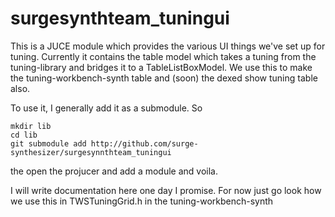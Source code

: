 # surgesynthteam_tuningui

This is a JUCE module which provides the various UI things we've set up for tuning.
Currently it contains the table model which takes a tuning from the 
tuning-library and bridges it to a TableListBoxModel. We use this 
to make the tuning-workbench-synth table and (soon) the dexed show 
tuning table also.

To use it, I generally add it as a submodule. So

```
mkdir lib
cd lib
git submodule add http://github.com/surge-synthesizer/surgesynnthteam_tuningui
```

the open the projucer and add a module and voila.

I will write documentation here one day I promise. For now just go look how we use
this in TWSTuningGrid.h in the tuning-workbench-synth
